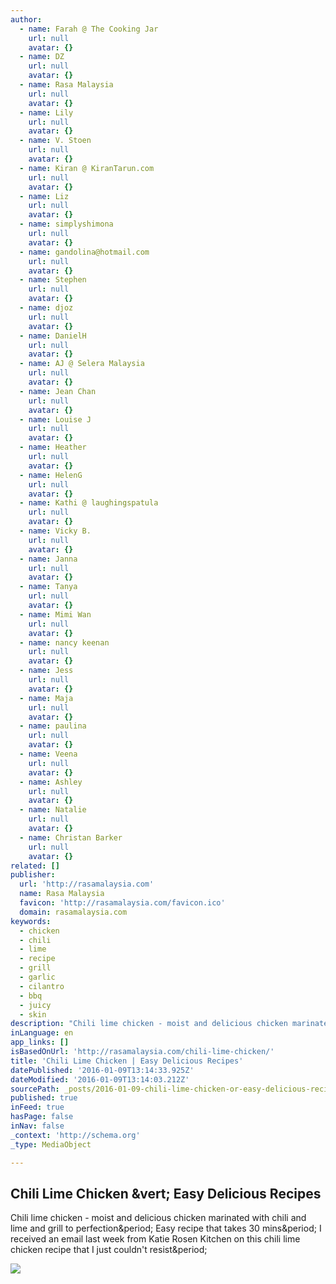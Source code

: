 ```yaml
---
author:
  - name: Farah @ The Cooking Jar
    url: null
    avatar: {}
  - name: DZ
    url: null
    avatar: {}
  - name: Rasa Malaysia
    url: null
    avatar: {}
  - name: Lily
    url: null
    avatar: {}
  - name: V. Stoen
    url: null
    avatar: {}
  - name: Kiran @ KiranTarun.com
    url: null
    avatar: {}
  - name: Liz
    url: null
    avatar: {}
  - name: simplyshimona
    url: null
    avatar: {}
  - name: gandolina@hotmail.com
    url: null
    avatar: {}
  - name: Stephen
    url: null
    avatar: {}
  - name: djoz
    url: null
    avatar: {}
  - name: DanielH
    url: null
    avatar: {}
  - name: AJ @ Selera Malaysia
    url: null
    avatar: {}
  - name: Jean Chan
    url: null
    avatar: {}
  - name: Louise J
    url: null
    avatar: {}
  - name: Heather
    url: null
    avatar: {}
  - name: HelenG
    url: null
    avatar: {}
  - name: Kathi @ laughingspatula
    url: null
    avatar: {}
  - name: Vicky B.
    url: null
    avatar: {}
  - name: Janna
    url: null
    avatar: {}
  - name: Tanya
    url: null
    avatar: {}
  - name: Mimi Wan
    url: null
    avatar: {}
  - name: nancy keenan
    url: null
    avatar: {}
  - name: Jess
    url: null
    avatar: {}
  - name: Maja
    url: null
    avatar: {}
  - name: paulina
    url: null
    avatar: {}
  - name: Veena
    url: null
    avatar: {}
  - name: Ashley
    url: null
    avatar: {}
  - name: Natalie
    url: null
    avatar: {}
  - name: Christan Barker
    url: null
    avatar: {}
related: []
publisher:
  url: 'http://rasamalaysia.com'
  name: Rasa Malaysia
  favicon: 'http://rasamalaysia.com/favicon.ico'
  domain: rasamalaysia.com
keywords:
  - chicken
  - chili
  - lime
  - recipe
  - grill
  - garlic
  - cilantro
  - bbq
  - juicy
  - skin
description: "Chili lime chicken - moist and delicious chicken marinated with chili and lime and grill to perfection. Easy recipe that takes 30 mins. I received an email last week from Katie Rosen Kitchen on this chili lime chicken recipe that I just couldn't resist."
inLanguage: en
app_links: []
isBasedOnUrl: 'http://rasamalaysia.com/chili-lime-chicken/'
title: 'Chili Lime Chicken | Easy Delicious Recipes'
datePublished: '2016-01-09T13:14:33.925Z'
dateModified: '2016-01-09T13:14:03.212Z'
sourcePath: _posts/2016-01-09-chili-lime-chicken-or-easy-delicious-recipes.md
published: true
inFeed: true
hasPage: false
inNav: false
_context: 'http://schema.org'
_type: MediaObject

---
```

<article style=""><h1>Chili Lime Chicken &amp;vert; Easy Delicious Recipes</h1><p>Chili lime chicken - moist and delicious chicken marinated with chili and lime and grill to perfection&amp;period; Easy recipe that takes 30 mins&amp;period; I received an email last week from Katie Rosen Kitchen on this chili lime chicken recipe that I just couldn't resist&amp;period;</p><img src="http://rasamalaysia.com/wp-content/uploads/2014/05/chili-lime-chicken-pin.jpg" /></article>